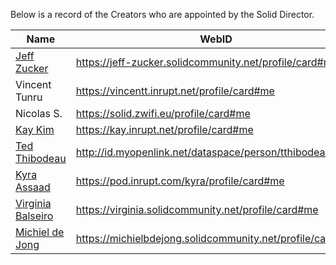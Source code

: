 Below is a record of the Creators who are appointed by the Solid Director.

| Name      | WebID      |
| --------- | ---------- |
| [Jeff Zucker](https://github.com/jeff-zucker) | https://jeff-zucker.solidcommunity.net/profile/card#me |
| Vincent Tunru | https://vincentt.inrupt.net/profile/card#me |
| Nicolas S. | https://solid.zwifi.eu/profile/card#me |
| [Kay Kim](https://github.com/kay-kim) | https://kay.inrupt.net/profile/card#me |
| [Ted Thibodeau](https://github.com/TallTed) | http://id.myopenlink.net/dataspace/person/tthibodeau#this |
| [Kyra Assaad](https://github.com/kyraassaad) | https://pod.inrupt.com/kyra/profile/card#me |
| [Virginia Balseiro](https://github.com/VirginiaBalseiro) | https://virginia.solidcommunity.net/profile/card#me |
| [Michiel de Jong](https://github.com/michielbdejong) | https://michielbdejong.solidcommunity.net/profile/card#me |
